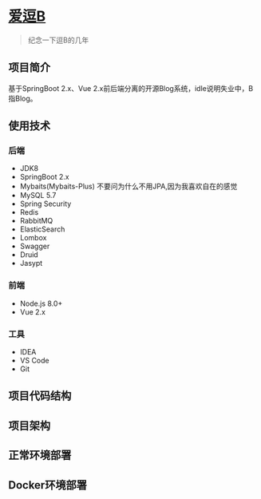 # [爱逗B](http://www.idleb.me)
> 纪念一下逗B的几年

## 项目简介
基于SpringBoot 2.x、Vue 2.x前后端分离的开源Blog系统，idle说明失业中，B指Blog。

## 使用技术
### 后端
- JDK8
- SpringBoot 2.x
- Mybaits(Mybaits-Plus) 不要问为什么不用JPA,因为我喜欢自在的感觉
- MySQL 5.7
- Spring Security
- Redis
- RabbitMQ
- ElasticSearch
- Lombox
- Swagger
- Druid
- Jasypt

### 前端
- Node.js 8.0+
- Vue 2.x

### 工具
- IDEA
- VS Code
- Git

## 项目代码结构

## 项目架构

## 正常环境部署

## Docker环境部署
